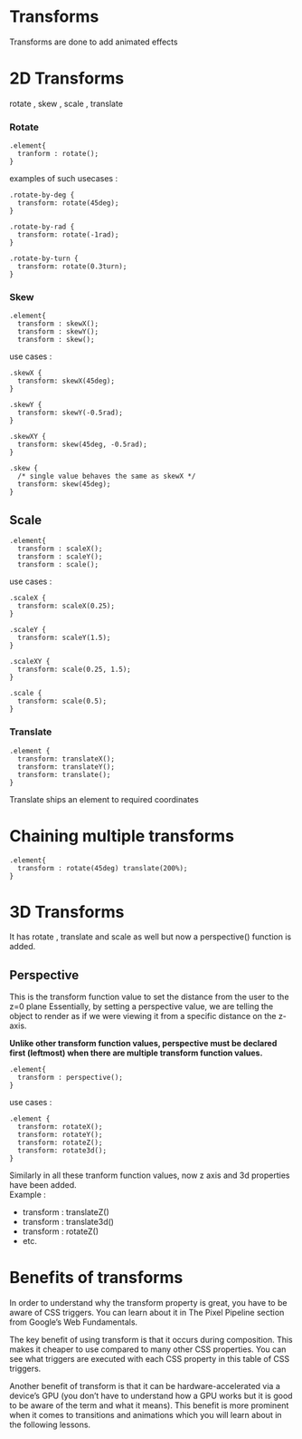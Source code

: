 # Transforms 
Transforms are done to add animated effects 
# 2D Transforms
rotate , skew , scale , translate 
### Rotate
```
.element{
  tranform : rotate();
}
```
examples of such usecases : 
```
.rotate-by-deg {
  transform: rotate(45deg);
}

.rotate-by-rad {
  transform: rotate(-1rad);
}

.rotate-by-turn {
  transform: rotate(0.3turn);
}
```
### Skew 
```
.element{
  transform : skewX();
  transform : skewY();
  transform : skew();
```
use cases : 
```
.skewX {
  transform: skewX(45deg);
}

.skewY {
  transform: skewY(-0.5rad);
}

.skewXY {
  transform: skew(45deg, -0.5rad);
}

.skew {
  /* single value behaves the same as skewX */
  transform: skew(45deg);
}
```
## Scale 

```
.element{
  transform : scaleX();
  transform : scaleY();
  transform : scale();
```
use cases : 
```
.scaleX {
  transform: scaleX(0.25);
}

.scaleY {
  transform: scaleY(1.5);
}

.scaleXY {
  transform: scale(0.25, 1.5);
}

.scale {
  transform: scale(0.5);
}
```
### Translate 
```
.element {
  transform: translateX();
  transform: translateY();
  transform: translate();
}

```
Translate ships an element to required coordinates
# Chaining multiple transforms 
```
.element{
  transform : rotate(45deg) translate(200%);
}
```
# 3D Transforms 
It has rotate , translate and scale as well but now a perspective() function is added. 
## Perspective
This is the transform function value to set the distance from the user to the z=0 plane
Essentially, by setting a perspective value, we are telling the object to render as if we were viewing it from a specific distance on the z-axis.

**Unlike other transform function values, perspective must be declared first (leftmost) when there are multiple transform function values.**
```
.element{
  transform : perspective();
}
```
use cases : 
```
.element {
  transform: rotateX();
  transform: rotateY();
  transform: rotateZ();
  transform: rotate3d();
}

```
Similarly in all these tranform function values, now z axis and 3d properties have been added.
<br>Example :
- transform : translateZ()
- transform : translate3d()
- transform : rotateZ()
- etc.
# Benefits of transforms
In order to understand why the transform property is great, you have to be aware of CSS triggers. You can learn about it in The Pixel Pipeline section from Google’s Web Fundamentals.

The key benefit of using transform is that it occurs during composition. This makes it cheaper to use compared to many other CSS properties. You can see what triggers are executed with each CSS property in this table of CSS triggers.

Another benefit of transform is that it can be hardware-accelerated via a device’s GPU (you don’t have to understand how a GPU works but it is good to be aware of the term and what it means). This benefit is more prominent when it comes to transitions and animations which you will learn about in the following lessons.
